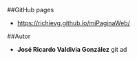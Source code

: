 ##GitHub pages

* https://richievg.github.io/miPaginaWeb/

##Autor 

* **José Ricardo Valdivia González**
git ad